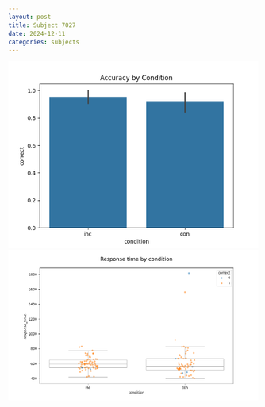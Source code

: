 ```yaml
---
layout: post
title: Subject 7027
date: 2024-12-11
categories: subjects
---
```


![](data/7027/run-1/7027_NF_acc.png)
![](data/7027/run-1/7027_NF_rt.png)
